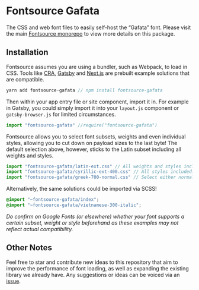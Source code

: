 # Fontsource Gafata

The CSS and web font files to easily self-host the “Gafata” font. Please visit the main [Fontsource monorepo](https://github.com/DecliningLotus/fontsource) to view more details on this package.

## Installation

Fontsource assumes you are using a bundler, such as Webpack, to load in CSS. Tools like [CRA](https://create-react-app.dev/), [Gatsby](https://www.gatsbyjs.org/) and [Next.js](https://nextjs.org/) are prebuilt example solutions that are compatible.

```javascript
yarn add fontsource-gafata // npm install fontsource-gafata
```

Then within your app entry file or site component, import it in. For example in Gatsby, you could simply import it into your `layout.js` component or `gatsby-browser.js` for limited circumstances.

```javascript
import "fontsource-gafata" //require("fontsource-gafata")
```

Fontsource allows you to select font subsets, weights and even individual styles, allowing you to cut down on payload sizes to the last byte! The default selection above, however, sticks to the Latin subset including all weights and styles.

```javascript
import "fontsource-gafata/latin-ext.css" // All weights and styles included.
import "fontsource-gafata/cyrillic-ext-400.css" // All styles included.
import "fontsource-gafata/greek-700-normal.css" // Select either normal or italic.
```

Alternatively, the same solutions could be imported via SCSS!

```scss
@import "~fontsource-gafata/index";
@import "~fontsource-gafata/vietnamese-300-italic";
```

_Do confirm on Google Fonts (or elsewhere) whether your font supports a certain subset, weight or style beforehand as these examples may not reflect actual compatibility._

## Other Notes

Feel free to star and contribute new ideas to this repository that aim to improve the performance of font loading, as well as expanding the existing library we already have. Any suggestions or ideas can be voiced via an [issue](https://github.com/DecliningLotus/fontsource/issues).
